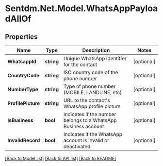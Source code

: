 # Sentdm.Net.Model.WhatsAppPayloadAllOf

## Properties

Name | Type | Description | Notes
------------ | ------------- | ------------- | -------------
**WhatsappId** | **string** | Unique WhatsApp identifier for the contact | [optional] 
**CountryCode** | **string** | ISO country code of the phone number | [optional] 
**NumberType** | **string** | Type of phone number (MOBILE, LANDLINE, etc) | [optional] 
**ProfilePicture** | **string** | URL to the contact&#39;s WhatsApp profile picture | [optional] 
**IsBusiness** | **bool** | Indicates if the number belongs to a WhatsApp Business account | [optional] 
**InvalidRecord** | **bool** | Indicates if the WhatsApp account is invalid or deactivated | [optional] 

[[Back to Model list]](../README.md#documentation-for-models) [[Back to API list]](../README.md#documentation-for-api-endpoints) [[Back to README]](../README.md)

